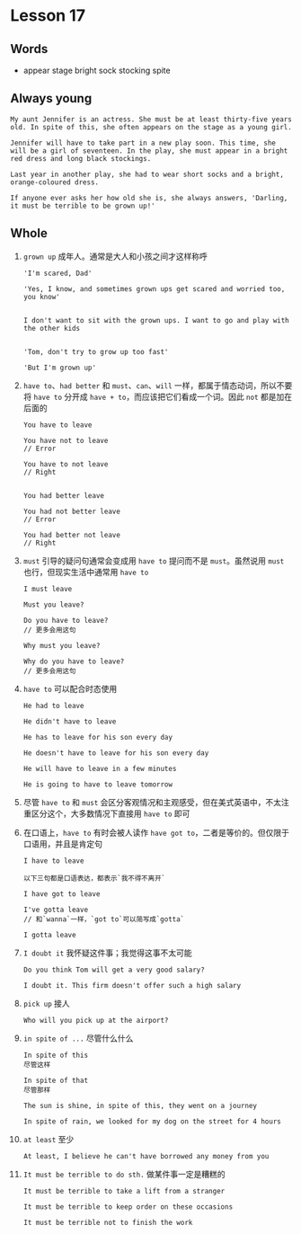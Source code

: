 # Lesson 17

## Words

- appear stage bright sock stocking spite

## Always young

```
My aunt Jennifer is an actress. She must be at least thirty-five years old. In spite of this, she often appears on the stage as a young girl.

Jennifer will have to take part in a new play soon. This time, she will be a girl of seventeen. In the play, she must appear in a bright red dress and long black stockings.

Last year in another play, she had to wear short socks and a bright, orange-coloured dress.

If anyone ever asks her how old she is, she always answers, 'Darling, it must be terrible to be grown up!'
```

## Whole

1. `grown up` 成年人。通常是大人和小孩之间才这样称呼

   ```
   'I'm scared, Dad'

   'Yes, I know, and sometimes grown ups get scared and worried too, you know'


   I don't want to sit with the grown ups. I want to go and play with the other kids


   'Tom, don't try to grow up too fast'

   'But I'm grown up'
   ```

2. `have to`、`had better` 和 `must`、`can`、`will` 一样，都属于情态动词，所以不要将 `have to` 分开成 `have + to`，而应该把它们看成一个词。因此 `not` 都是加在后面的

   ```
   You have to leave

   You have not to leave
   // Error

   You have to not leave
   // Right


   You had better leave

   You had not better leave
   // Error

   You had better not leave
   // Right
   ```

3. `must` 引导的疑问句通常会变成用 `have to` 提问而不是 `must`。虽然说用 `must` 也行，但现实生活中通常用 `have to`

   ```
   I must leave

   Must you leave?

   Do you have to leave?
   // 更多会用这句

   Why must you leave?

   Why do you have to leave?
   // 更多会用这句
   ```

4. `have to` 可以配合时态使用

   ```
   He had to leave

   He didn't have to leave

   He has to leave for his son every day

   He doesn't have to leave for his son every day

   He will have to leave in a few minutes

   He is going to have to leave tomorrow
   ```

5. 尽管 `have to` 和 `must` 会区分客观情况和主观感受，但在美式英语中，不太注重区分这个，大多数情况下直接用 `have to` 即可

6. 在口语上，`have to` 有时会被人读作 `have got to`，二者是等价的。但仅限于口语用，并且是肯定句

   ```
   I have to leave

   以下三句都是口语表达，都表示`我不得不离开`

   I have got to leave

   I've gotta leave
   // 和`wanna`一样，`got to`可以简写成`gotta`

   I gotta leave
   ```

7. `I doubt it` 我怀疑这件事；我觉得这事不太可能

   ```
   Do you think Tom will get a very good salary?

   I doubt it. This firm doesn't offer such a high salary
   ```

8. `pick up` 接人

   ```
   Who will you pick up at the airport?
   ```

9. `in spite of ...` 尽管什么什么

   ```
   In spite of this
   尽管这样

   In spite of that
   尽管那样

   The sun is shine, in spite of this, they went on a journey

   In spite of rain, we looked for my dog on the street for 4 hours
   ```

10. `at least` 至少

    ```
    At least, I believe he can't have borrowed any money from you
    ```

11. `It must be terrible to do sth.` 做某件事一定是糟糕的

    ```
    It must be terrible to take a lift from a stranger

    It must be terrible to keep order on these occasions

    It must be terrible not to finish the work
    ```
